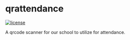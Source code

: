 # qrattendance

[![license](https://img.shields.io/github/license/mashape/apistatus.svg)](https://github.com/CSDSpartans/qrattendance/blob/master/LICENSE)

A qrcode scanner for our school to utilize for attendance.
